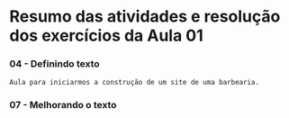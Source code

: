 # Resumo das atividades e resolução dos exercícios da Aula 01 #

### 04 - Definindo texto ###
    Aula para iniciarmos a construção de um site de uma barbearia.


### 07 - Melhorando o texto 

